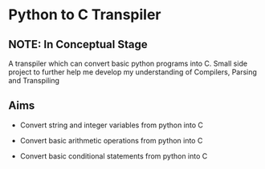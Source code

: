 # Python to C Transpiler
## NOTE: In Conceptual Stage

A transpiler which can convert basic python programs into C. Small side project to further help me develop my understanding of Compilers, Parsing and Transpiling

## Aims

- Convert string and integer variables from python into C

- Convert basic arithmetic operations from python into C

- Convert basic conditional statements from python into C